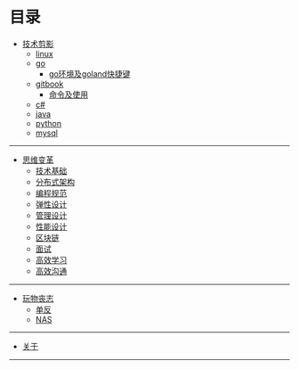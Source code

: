 # 目录

* [技术剪影]()
  * [linux]()
  * [go]()
    * [go环境及goland快捷键](book/technology/go/go环境及goland快捷键.md)
  * [gitbook]()
    * [命令及使用](book/technology/gitbook/命令及使用.md)
  * [c#]()
  * [java]()
  * [python]()
  * [mysql]()
  
---  

* [思维变革]()
  * [技术基础]()
  * [分布式架构]()
  * [编程规范]()
  * [弹性设计]()
  * [管理设计]()
  * [性能设计]()
  * [区块链]()
  * [面试]()
  * [高效学习]()
  * [高效沟通]()

---

* [玩物丧志]()
  * [单反]()
  * [NAS]()

---

* [关于](README.md)
  
---
